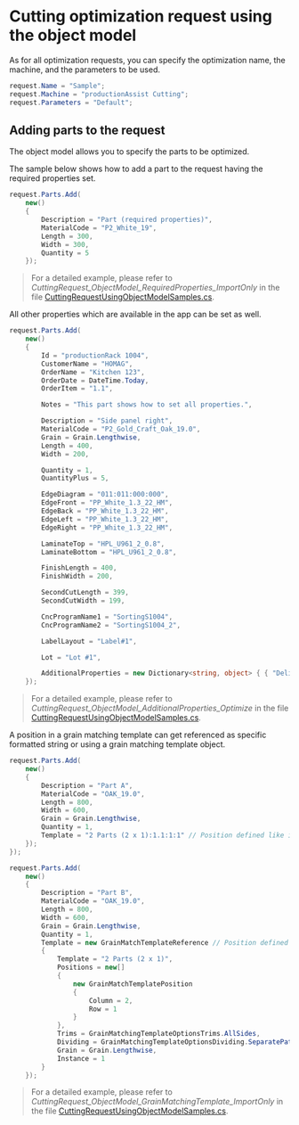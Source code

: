 ﻿# Cutting optimization request using the object model

As for all optimization requests, you can specify the optimization name, the machine, and the parameters to be used.

```c#
request.Name = "Sample";
request.Machine = "productionAssist Cutting";
request.Parameters = "Default";
```

## Adding parts to the request

The object model allows you to specify the parts to be optimized. 

The sample below shows how to add a part to the request having the required properties set.

``` c#
request.Parts.Add(
    new()
    {
        Description = "Part (required properties)",
        MaterialCode = "P2_White_19",
        Length = 300,
        Width = 300,
        Quantity = 5
    });
```

> For a detailed example, please refer to <i>CuttingRequest_ObjectModel_RequiredProperties_ImportOnly</i> in the file [CuttingRequestUsingObjectModelSamples.cs](CuttingRequestUsingObjectModelSamples.cs).

All other properties which are available in the app can be set as well.

``` c#
request.Parts.Add(
    new()
    {
        Id = "productionRack 1004",
        CustomerName = "HOMAG",
        OrderName = "Kitchen 123",
        OrderDate = DateTime.Today,
        OrderItem = "1.1",

        Notes = "This part shows how to set all properties.",

        Description = "Side panel right",
        MaterialCode = "P2_Gold_Craft_Oak_19.0",
        Grain = Grain.Lengthwise,
        Length = 400,
        Width = 200,

        Quantity = 1,
        QuantityPlus = 5,

        EdgeDiagram = "011:011:000:000",
        EdgeFront = "PP_White_1.3_22_HM",
        EdgeBack = "PP_White_1.3_22_HM",
        EdgeLeft = "PP_White_1.3_22_HM",
        EdgeRight = "PP_White_1.3_22_HM",

        LaminateTop = "HPL_U961_2_0.8",
        LaminateBottom = "HPL_U961_2_0.8",

        FinishLength = 400,
        FinishWidth = 200,

        SecondCutLength = 399,
        SecondCutWidth = 199,

        CncProgramName1 = "SortingS1004",
        CncProgramName2 = "SortingS1004_2",

        LabelLayout = "Label#1",

        Lot = "Lot #1",

        AdditionalProperties = new Dictionary<string, object> { { "DeliveryRegion", "North" } }
    });
```

> For a detailed example, please refer to <i>CuttingRequest_ObjectModel_AdditionalProperties_Optimize</i> in the file [CuttingRequestUsingObjectModelSamples.cs](CuttingRequestUsingObjectModelSamples.cs).

A position in a grain matching template can get referenced as specific formatted string or using a grain matching template object.

``` c#
request.Parts.Add(
    new()
    {
        Description = "Part A",
        MaterialCode = "OAK_19.0",
        Length = 800,
        Width = 600,
        Grain = Grain.Lengthwise,
        Quantity = 1,
        Template = "2 Parts (2 x 1):1.1:1:1" // Position defined like in the app
    });
});

request.Parts.Add(
    new()
    {
        Description = "Part B",
        MaterialCode = "OAK_19.0",
        Length = 800,
        Width = 600,
        Grain = Grain.Lengthwise,
        Quantity = 1,
        Template = new GrainMatchTemplateReference // Position defined in as structured object
        {
            Template = "2 Parts (2 x 1)",
            Positions = new[]
            {
                new GrainMatchTemplatePosition
                {
                    Column = 2,
                    Row = 1
                }
            },
            Trims = GrainMatchingTemplateOptionsTrims.AllSides,
            Dividing = GrainMatchingTemplateOptionsDividing.SeparatePattern,
            Grain = Grain.Lengthwise,
            Instance = 1
        }                   
    });
```

> For a detailed example, please refer to <i>CuttingRequest_ObjectModel_GrainMatchingTemplate_ImportOnly</i> in the file [CuttingRequestUsingObjectModelSamples.cs](CuttingRequestUsingObjectModelSamples.cs).